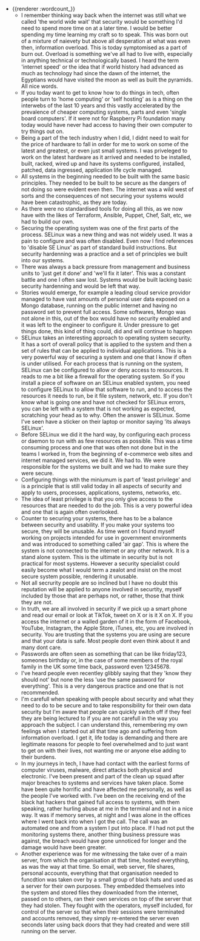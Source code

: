 - {{renderer :wordcount_}}
	- I remember thinking way back when the internet was still what we called 'the world wide wait' that security would be something I'd need to spend more time on at a later time. I would be better spending my time learning my craft so to speak. This was born out of a mixture of naievety but above all desperation at what was even then, information overload. This is today symptomised as a part of burn out. Overload is something we've all had to live with, especially in anything technical or technologically based. I heard the term 'internet speed' or the idea that if world history had advanced as much as technology had since the dawn of the internet, the Egyptians would have visited the moon as well as built the pyramids. All nice words.
	- If you today want to get to know how to do things in tech, often people turn to 'home computing' or 'self hosting' as is a thing on the interwebs of the last 10 years and this vastly accelerated by the prevalence of cheaper computing systems, parts and even 'single board computers'. If it were not for Raspberry Pi foundation many today would have never had access to having their own computer to try things out on.
	- Being a part of the tech industry when I did, I didnt need to wait for the price of hardware to fall in order for me to work on some of the latest and greatest, or even just small systems. I was priveleged to work on the latest hardware as it arrived and needed to be installed, built, racked, wired up and have its systems configured, installed, patched, data ingressed, application life cycle managed. 
	- All systems in the beginning needed to be built with the same basic principles. They needed to be built to be secure as the dangers of not doing so were evident even then. The internet was a wild west of sorts and the consequences of not securing your systems would have been catastrophic, as they are today. 
	- As there were no standardised tools for doing all this, as we now have with the likes of Terraform, Ansible, Puppet, Chef, Salt, etc, we had to build our own. 
	- Securing the operating system was one of the first parts of the process. SELinux was a new thing and was not widely used. It was a pain to configure and was often disabled. Even now I find references to 'disable SE Linux' as part of standard build instructions. But security hardenning was a practice and a set of principles we built into our systems. 
	- There was always a back pressure from management and business units to 'just get it done' and 'we'll fix it later'. This was a constant battle and one I often saw lost. Systems would be built lacking basic security hardenning and would be left that way.
	- Stories would emerge, for example a leading cloud service providor managed to have vast amounts of personal user data exposed on a Mongo database, running on the public internet and having no password set to prevent full access. Some softwares, Mongo was not alone in this, out of the box would have no security enabled and it was left to the engineer to configure it. Under pressure to get things done, this kind of thing could, did and will continue to happen
	- SELinux takes an interesting approach to operating system security. It has a sort of overall policy that is applied to the system and then a set of rules that can be applied to individual applications. This is a very powerful way of securing a system and one that I know if often is under utilised. For each process that is running on the system, SELinux can be configured to allow or deny access to resources. It reads to me a bit like a firewall for the operating system. So if you install a piece of software on an SELinux enabled system, you need to configure SELinux to allow that software to run, and to access the resources it needs to run, be it file system, network, etc. If you don't know what is going one and have not checked for SELinux errors, you can be left with a system that is not working as expected, scratching your head as to why. Often the answer is SELinux. Some I've seen have a sticker on their laptop or monitor saying 'its always SELinux'.
	- Before SELinux we did it the hard way, by configuring each process or daemon to run with as few resources as possible. This was a time consuming process and one that was often not done but in the teams I worked in, from the beginning of e-commerce web sites and internet managed services, we did it. We had to. We were responsible for the systems we built and we had to make sure they were secure.
	- Configuring things with the miniumum is part of 'least privilege' and is a principle that is still valid today in all aspects of security and apply to users, processes, applications, systems, networks, etc.
	- The idea of least privilege is that you only give access to the resources that are needed to do the job. This is a very powerful idea and one that is again often overlooked.
	- Counter to securing your systems, there has to be a balance between security and usability. If you make your systems too secure, they will be unusable. As time went on I found myself working on projects intended for use in government environments and was introduced to something called 'air gap'. This is where the system is not connected to the internet or any other network. It is a stand alone system. This is the ultimate in security but is not practical for most systems. However a security specialist could easily become what I would term a zealot and insist on the most secure system possible, rendering it unusable.
	- Not all secrurity people are so inclined but I have no doubt this reputation will be applied to anyone involved in securtity, myself included by those that are perhaps not, or rather, those that think they are not. 
	- In truth, we are all involved in security if we pick up a smart phone and read our email or look at TikTok, tweet on X or is it X on X. If you access the internet or a walled garden of it in the form of Facebook, YouTube, Instagram, the Apple Store, iTunes, etc, you are involved in security. You are trusting that the systems you are using are secure and that your data is safe. Most people dont even think about it and many dont care.
	- Passwords are often seen as something that can be like friday123, someones birthday or, in the case of some members of the royal family in the UK some time back, password even 12345678. 
	- I've heard people even recentley glibbly saying that they 'know they should not' but none the less 'use the same password for everything'. This is a very dangerous practice and one that is not recommended.
	- I'm carefull when speaking with people about security and what they need to do to be secure and to take responsibility for their own data security but I'm aware that people can quickly switch off if they feel they are being lectured to if you are not carefull in the way you approach the subject. I can understand this, remembering my own feelings when I started out all that time ago and suffering from information overload. I get it, life today is demanding and there are legitimate reasons for people to feel overwhelmed and to just want to get on with their lives, not wanting me or anyone else adding to their burdens. 
	- In my journeys in tech, I have had contact with the earliest forms of computer viruses, malware, direct attacks both physical and electronic. I've been present and part of the clean up squad after major breaches to systems and services have taken place. Some have been quite horrific and have affected me personally, as well as the people I've worked with. I've been on the receiving end of the black hat hackers that gained full access to systems, with them speaking, rather hurling abuse at me in the terminal and not in a nice way. It was if memory serves, at night and I was alone in the offices where I went back into when I got the call. The call was an automated one and from a system I put into place. If I had not put the monitoring systems there, another thing business pressure was against, the breach would have gone unnoticed for longer and the damage would have been greater.
	- Another experience was for me witnessing the take over of a main server, from which the organisation at that time, hosted everything, as was the way at that time. So email, web server, file shares, personal accounts, everything that that organisation needed to funcdtion was taken over by a small group of black hats and used as a server for their own purposes. They embedded themselves into the system and stored files they downloaded from the internet, passed on to others, ran their own services on top of the server that they had stolen. They fought with the operators, myself included, for control of the server so that when their sessions were terminated and accounts removed, they simply re-entered the server even seconds later using back doors that they had created and were still running on the server.

